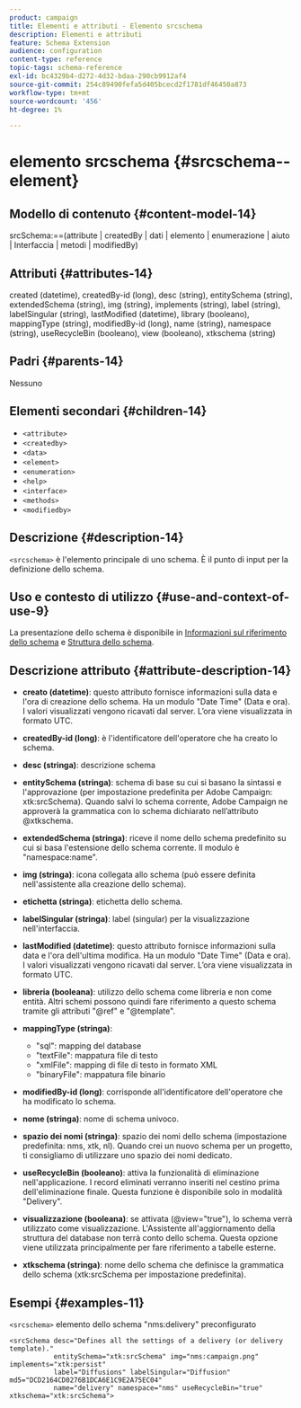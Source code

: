 ```yaml
---
product: campaign
title: Elementi e attributi - Elemento srcschema
description: Elementi e attributi
feature: Schema Extension
audience: configuration
content-type: reference
topic-tags: schema-reference
exl-id: bc4329b4-d272-4d32-bdaa-290cb9912af4
source-git-commit: 254c89490fefa5d405bcecd2f1781df46450a873
workflow-type: tm+mt
source-wordcount: '456'
ht-degree: 1%

---
```


# elemento srcschema {#srcschema--element}


## Modello di contenuto {#content-model-14}

srcSchema:==(attribute | createdBy | dati | elemento | enumerazione | aiuto | Interfaccia | metodi | modifiedBy)

## Attributi {#attributes-14}

created (datetime), createdBy-id (long), desc (string), entitySchema (string), extendedSchema (string), img (string), implements (string), label (string), labelSingular (string), lastModified (datetime), library (booleano), mappingType (string), modifiedBy-id (long), name (string), namespace (string), useRecycleBin (booleano), view (booleano), xtkschema (string)

## Padri {#parents-14}

Nessuno

## Elementi secondari {#children-14}

* `<attribute>`
* `<createdby>`
* `<data>`
* `<element>`
* `<enumeration>`
* `<help>`
* `<interface>`
* `<methods>`
* `<modifiedby>`

## Descrizione {#description-14}

`<srcschema>` è l&#39;elemento principale di uno schema. È il punto di input per la definizione dello schema.

## Uso e contesto di utilizzo {#use-and-context-of-use-9}

La presentazione dello schema è disponibile in [Informazioni sul riferimento dello schema](../../../configuration/using/about-schema-reference.md) e [Struttura dello schema](../../../configuration/using/schema-structure.md).

## Descrizione attributo {#attribute-description-14}

* **creato (datetime)**: questo attributo fornisce informazioni sulla data e l&#39;ora di creazione dello schema. Ha un modulo &quot;Date Time&quot; (Data e ora). I valori visualizzati vengono ricavati dal server. L’ora viene visualizzata in formato UTC.
* **createdBy-id (long)**: è l&#39;identificatore dell&#39;operatore che ha creato lo schema.
* **desc (stringa)**: descrizione schema
* **entitySchema (stringa)**: schema di base su cui si basano la sintassi e l&#39;approvazione (per impostazione predefinita per Adobe Campaign: xtk:srcSchema). Quando salvi lo schema corrente, Adobe Campaign ne approverà la grammatica con lo schema dichiarato nell’attributo @xtkschema.
* **extendedSchema (stringa)**: riceve il nome dello schema predefinito su cui si basa l&#39;estensione dello schema corrente. Il modulo è &quot;namespace:name&quot;.
* **img (stringa)**: icona collegata allo schema (può essere definita nell&#39;assistente alla creazione dello schema).
* **etichetta (stringa)**: etichetta dello schema.
* **labelSingular (stringa)**: label (singular) per la visualizzazione nell&#39;interfaccia.
* **lastModified (datetime)**: questo attributo fornisce informazioni sulla data e l&#39;ora dell&#39;ultima modifica. Ha un modulo &quot;Date Time&quot; (Data e ora). I valori visualizzati vengono ricavati dal server. L’ora viene visualizzata in formato UTC.
* **libreria (booleana)**: utilizzo dello schema come libreria e non come entità. Altri schemi possono quindi fare riferimento a questo schema tramite gli attributi &quot;@ref&quot; e &quot;@template&quot;.
* **mappingType (stringa)**:

   * &quot;sql&quot;: mapping del database
   * &quot;textFile&quot;: mappatura file di testo
   * &quot;xmlFile&quot;: mapping di file di testo in formato XML
   * &quot;binaryFile&quot;: mappatura file binario

* **modifiedBy-id (long)**: corrisponde all&#39;identificatore dell&#39;operatore che ha modificato lo schema.
* **nome (stringa)**: nome di schema univoco.
* **spazio dei nomi (stringa)**: spazio dei nomi dello schema (impostazione predefinita: nms, xtk, nl). Quando crei un nuovo schema per un progetto, ti consigliamo di utilizzare uno spazio dei nomi dedicato.
* **useRecycleBin (booleano)**: attiva la funzionalità di eliminazione nell&#39;applicazione. I record eliminati verranno inseriti nel cestino prima dell&#39;eliminazione finale. Questa funzione è disponibile solo in modalità &quot;Delivery&quot;.
* **visualizzazione (booleana)**: se attivata (@view=&quot;true&quot;), lo schema verrà utilizzato come visualizzazione. L&#39;Assistente all&#39;aggiornamento della struttura del database non terrà conto dello schema. Questa opzione viene utilizzata principalmente per fare riferimento a tabelle esterne.
* **xtkschema (stringa)**: nome dello schema che definisce la grammatica dello schema (xtk:srcSchema per impostazione predefinita).

## Esempi {#examples-11}

`<srcschema>` elemento dello schema &quot;nms:delivery&quot; preconfigurato

```
<srcSchema desc="Defines all the settings of a delivery (or delivery template)."  
           entitySchema="xtk:srcSchema" img="nms:campaign.png" implements="xtk:persist" 
           label="Diffusions" labelSingular="Diffusion" md5="DCD2164CD0276B1DCA6E1C9E2A75EC04"
           name="delivery" namespace="nms" useRecycleBin="true" xtkschema="xtk:srcSchema">
```
